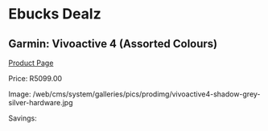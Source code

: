 
# Ebucks Dealz
## Garmin: Vivoactive 4 (Assorted Colours)
[Product Page](https://www.ebucks.com/web/shop/productSelected.do?prodId=823705206&catId=872270976)

Price: R5099.00

Image: /web/cms/system/galleries/pics/prodimg/vivoactive4-shadow-grey-silver-hardware.jpg

Savings: 


	